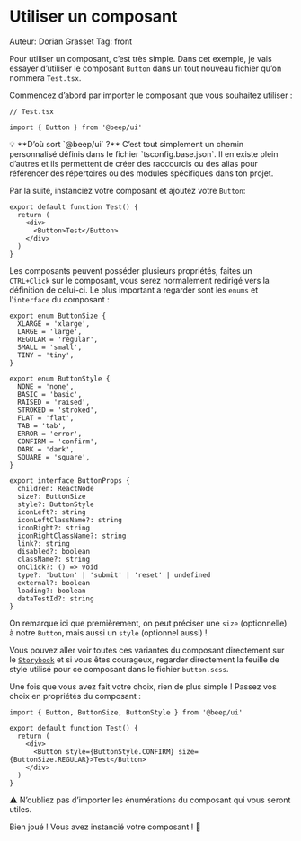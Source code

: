 # Utiliser un composant

Auteur: Dorian Grasset
Tag: front

Pour utiliser un composant, c’est très simple. Dans cet exemple, je vais essayer d’utiliser le composant `Button` dans un tout nouveau fichier qu’on nommera `Test.tsx`. 

Commencez d’abord par importer le composant que vous souhaitez utiliser :

```tsx
// Test.tsx

import { Button } from '@beep/ui'
```

<aside>
💡 **D’où sort `@beep/ui` ?** C’est tout simplement un chemin personnalisé définis dans le fichier `tsconfig.base.json`. Il en existe plein d’autres et ils permettent de créer des raccourcis ou des alias pour référencer des répertoires ou des modules spécifiques dans ton projet.

</aside>

Par la suite, instanciez votre composant et ajoutez votre `Button`:

```tsx
export default function Test() {
  return (
    <div>
      <Button>Test</Button>
    </div>
  )
}
```

Les composants peuvent posséder plusieurs propriétés, faites un `CTRL+Click` sur le composant, vous serez normalement redirigé vers la définition de celui-ci. Le plus important a regarder sont les `enums` et l’`interface` du composant :

```tsx
export enum ButtonSize {
  XLARGE = 'xlarge',
  LARGE = 'large',
  REGULAR = 'regular',
  SMALL = 'small',
  TINY = 'tiny',
}

export enum ButtonStyle {
  NONE = 'none',
  BASIC = 'basic',
  RAISED = 'raised',
  STROKED = 'stroked',
  FLAT = 'flat',
  TAB = 'tab',
  ERROR = 'error',
  CONFIRM = 'confirm',
  DARK = 'dark',
  SQUARE = 'square',
}

export interface ButtonProps {
  children: ReactNode
  size?: ButtonSize
  style?: ButtonStyle
  iconLeft?: string
  iconLeftClassName?: string
  iconRight?: string
  iconRightClassName?: string
  link?: string
  disabled?: boolean
  className?: string
  onClick?: () => void
  type?: 'button' | 'submit' | 'reset' | undefined
  external?: boolean
  loading?: boolean
  dataTestId?: string
}
```

On remarque ici que premièrement, on peut préciser une `size` (optionnelle) à notre `Button`, mais aussi un `style` (optionnel aussi) !

Vous pouvez aller voir toutes ces variantes du composant directement sur le [`Storybook`](Storybook%209e45d8301e4247fba718115c5c0bc8f5.md) et si vous êtes courageux, regarder directement la feuille de style utilisé pour ce composant dans le fichier `button.scss`.

Une fois que vous avez fait votre choix, rien de plus simple ! Passez vos choix en propriétés du composant :

```tsx
import { Button, ButtonSize, ButtonStyle } from '@beep/ui'

export default function Test() {
  return (
    <div>
      <Button style={ButtonStyle.CONFIRM} size={ButtonSize.REGULAR}>Test</Button>
    </div>
  )
}
```

<aside>
⚠️ N’oubliez pas d’importer les énumérations du composant qui vous seront utiles.

</aside>

Bien joué ! Vous avez instancié votre composant ! 🎊